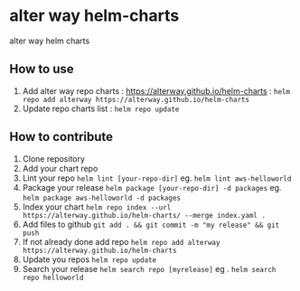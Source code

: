 # alter way helm-charts
alter way helm charts

## How to use 

1. Add alter way repo charts : https://alterway.github.io/helm-charts : `helm repo add alterway https://alterway.github.io/helm-charts`
2. Update repo charts list : `helm repo update`

## How to contribute

1. Clone repository
2. Add your chart repo
3. Lint your repo `helm lint [your-repo-dir]` eg. `helm lint aws-helloworld`
4. Package your release `helm package [your-repo-dir] -d packages` eg. `helm package aws-helloworld -d packages`
5. Index your chart `helm repo index --url https://alterway.github.io/helm-charts/ --merge index.yaml .`
6. Add files to github `git add . && git commit -m "my release" && git push`
7. If not already done add repo `helm repo add alterway https://alterway.github.io/helm-charts`
8. Update you repos `helm repo update` 
9. Search your release  `helm search repo [myrelease]` eg . `helm search repo helloworld`
    
